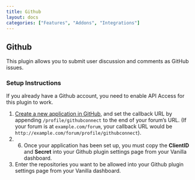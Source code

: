 ```yaml
---
title: Github
layout: docs
categories: ["Features", "Addons", "Integrations"]
---
```


## Github

This plugin allows you to submit user discussion and comments as GitHub issues.

### Setup Instructions

If you already have a Github account, you need to enable API Access for this plugin to work.
1. [Create a new application in GitHub](https://github.com/settings/applications/new), and set the callback URL by appending `/profile/githubconnect` to the end of your forum’s URL. (If your forum is at `example.com/forum`, your callback URL would be `http://example.com/forum/profile/githubconnect`).
2. 6. Once your application has been set up, you must copy the **ClientID** and **Secret** into your Github plugin settings page from your Vanilla dashboard.
3. Enter the repositories you want to be allowed into your Github plugin settings page from your Vanilla dashboard.

